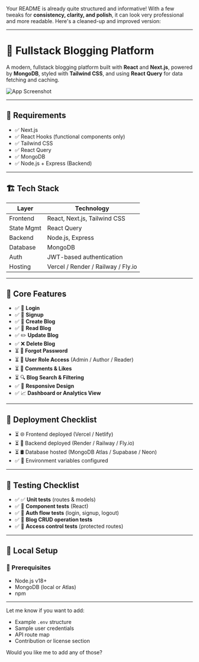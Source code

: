 Your README is already quite structured and informative! With a few tweaks for **consistency, clarity, and polish**, it can look very professional and more readable. Here's a cleaned-up and improved version:

---

# 📝 Fullstack Blogging Platform

A modern, fullstack blogging platform built with **React** and **Next.js**, powered by **MongoDB**, styled with **Tailwind CSS**, and using **React Query** for data fetching and caching.

![App Screenshot](https://res.cloudinary.com/deq0w5tnr/image/upload/v1754612076/2025-08-08-031321-create-next-app-screenclip_q8ucrz.jpg)

---

## 🚧 Requirements

* ✅ Next.js
* ✅ React Hooks (functional components only)
* ✅ Tailwind CSS
* ✅ React Query
* ✅ MongoDB
* ✅ Node.js + Express (Backend)

---

## 🏗️ Tech Stack

| Layer      | Technology                         |
| ---------- | ---------------------------------- |
| Frontend   | React, Next.js, Tailwind CSS       |
| State Mgmt | React Query                        |
| Backend    | Node.js, Express                   |
| Database   | MongoDB                            |
| Auth       | JWT-based authentication           |
| Hosting    | Vercel / Render / Railway / Fly.io |

---

## 🧩 Core Features

* ✅ 🔐 **Login**
* ✅ 🧾 **Signup**
* ✅ 📝 **Create Blog**
* ✅ 📖 **Read Blog**
* ✅ ✏️ **Update Blog**
* ✅ ❌ **Delete Blog**
* ⏳ 🔁 **Forgot Password**
* ⏳ 👤 **User Role Access** (Admin / Author / Reader)
* ⏳ 💬 **Comments & Likes**
* ⏳ 🔍 **Blog Search & Filtering**
* ✅ 📱 **Responsive Design**
* ✅ 📈 **Dashboard or Analytics View**

---

## 🚀 Deployment Checklist

* ⏳ 🌐 Frontend deployed (Vercel / Netlify)
* ⏳ 🚀 Backend deployed (Render / Railway / Fly.io)
* ⏳ 🛢️ Database hosted (MongoDB Atlas / Supabase / Neon)
* ✅ 🔐 Environment variables configured

---

## 🧪 Testing Checklist

* ✅ ✅ **Unit tests** (routes & models)
* ✅ 🧪 **Component tests** (React)
* ✅ 🔐 **Auth flow tests** (login, signup, logout)
* ✅ 📄 **Blog CRUD operation tests**
* ✅ 🚫 **Access control tests** (protected routes)

---

## 🧪 Local Setup

### 🔧 Prerequisites

* Node.js v18+
* MongoDB (local or Atlas)
* npm

---

Let me know if you want to add:

* Example `.env` structure
* Sample user credentials
* API route map
* Contribution or license section

Would you like me to add any of those?
